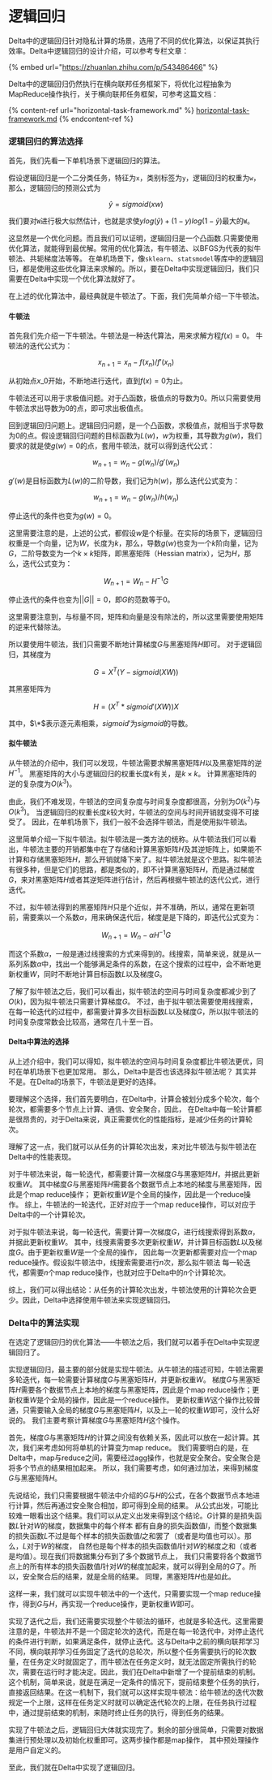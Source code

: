 # 逻辑回归

Delta中的逻辑回归针对隐私计算的场景，选用了不同的优化算法，以保证其执行效率。Delta中逻辑回归的设计介绍，可以参考专栏文章：

{% embed url="https://zhuanlan.zhihu.com/p/543486466" %}

Delta中的逻辑回归仍然执行在横向联邦任务框架下，将优化过程抽象为MapReduce操作执行，关于横向联邦任务框架，可参考这篇文档：

{% content-ref url="horizontal-task-framework.md" %}
[horizontal-task-framework.md](horizontal-task-framework.md)
{% endcontent-ref %}

### 逻辑回归的算法选择

首先，我们先看一下单机场景下逻辑回归的算法。

假设逻辑回归是一个二分类任务，特征为`x`，类别标签为`y`，逻辑回归的权重为`w`，那么，逻辑回归的预测公式为

$$
\hat{y} = sigmoid(xw)
$$

我们要对`W`进行极大似然估计，也就是求使$ylog(\hat{y}) + (1-y)log(1-\hat{y})$最大的`W`。

这显然是一个优化问题。而且我们可以证明，逻辑回归是一个凸函数.只需要使用优化算法，就能得到最优解。常用的优化算法，有牛顿法、以BFGS为代表的拟牛顿法、共轭梯度法等等。 在单机场景下，像`sklearn`、`statsmodel`等库中的逻辑回归，都是使用这些优化算法来求解的。所以，要在Delta中实现逻辑回归，我们只需要在Delta中实现一个优化算法就好了。

在上述的优化算法中，最经典就是牛顿法了。下面，我们先简单介绍一下牛顿法。

#### 牛顿法

首先我们先介绍一下牛顿法。牛顿法是一种迭代算法，用来求解方程$f(x)=0$。 牛顿法的迭代公式为：

$$
x_{n+1} = x_{n} - f(x_{n}) / f'(x_{n})
$$

从初始点$x\_0$开始，不断地进行迭代，直到$f(x)=0$为止。

牛顿法还可以用于求极值问题。对于凸函数，极值点的导数为0。所以只需要使用牛顿法求出导数为0的点，即可求出极值点。

回到逻辑回归问题上。逻辑回归问题，是一个凸函数，求极值点，就相当于求导数为0的点。假设逻辑回归问题的目标函数为$L(w)$，$w$为权重，其导数为$g(w)$，我们要求的就是使$g(w)=0$的点，套用牛顿法，就可以得到迭代公式：

$$
w_{n+1} = w_{n} - g(w_{n}) / g'(w_{n})
$$

$g'(w)$是目标函数为$L(w)$的二阶导数，我们记为$h(w)$，那么迭代公式变为：

$$
w_{n+1} = w_{n} - g(w_{n}) / h(w_{n})
$$

停止迭代的条件也变为$g(w)=0$。

这里需要注意的是，上述的公式，都假设$w$是个标量。在实际的场景下，逻辑回归权重是一个向量，记为$W$，长度为$k$，那么，导数$g(w)$也变为一个$k$阶向量，记为$G$，二阶导数变为一个$k \times k$矩阵，即黑塞矩阵（Hessian matrix），记为$H$，那么，迭代公式变为：

$$
W_{n+1} = W_{n} - H^{-1}G
$$

停止迭代的条件也变为$||G|| = 0$，即$G$的范数等于0。

这里需要注意到，与标量不同，矩阵和向量是没有除法的，所以这里需要使用矩阵的逆来代替除法。

所以要使用牛顿法，我们只需要不断地计算梯度$G$与黑塞矩阵$H$即可。 对于逻辑回归，其梯度为

$$
G = X^T(Y - sigmoid(XW))
$$

其黑塞矩阵为

$$
H = (X^T * sigmoid'(XW)) X
$$

其中，$\*$表示逐元素相乘，$sigmoid'$为$sigmoid$的导数。

#### 拟牛顿法

从牛顿法的介绍中，我们可以发现，牛顿法需要求解黑塞矩阵$H$以及黑塞矩阵的逆$H^{-1}$。 黑塞矩阵的大小与逻辑回归的权重长度$k$有关，是$k \times k$。 计算黑塞矩阵的逆的复杂度为$O(k^3)$。

由此，我们不难发现，牛顿法的空间复杂度与时间复杂度都很高，分别为$O(k^2)$与$O(k^3)$。 当逻辑回归的权重长度$k$较大时，牛顿法的空间与时间开销就变得不可接受了。 因此，在单机场景下，我们一般不会选择牛顿法，而是使用拟牛顿法。

这里简单介绍一下拟牛顿法。拟牛顿法是一类方法的统称。从牛顿法我们可以看出，牛顿法主要的开销都集中在了存储和计算黑塞矩阵$H$及其逆矩阵上，如果能不计算和存储黑塞矩阵$H$，那么开销就降下来了。拟牛顿法就是这个思路。拟牛顿法有很多种，但是它们的思路，都是类似的，即不计算黑塞矩阵$H$，而是通过梯度$G$，来对黑塞矩阵$H$或者其逆矩阵进行估计，然后再根据牛顿法的迭代公式，进行迭代。

不过，拟牛顿法得到的黑塞矩阵$H$只是个近似，并不准确，所以，通常在更新项前，需要乘以一个系数$\alpha$，用来确保迭代后，梯度是是下降的，即迭代公式变为：

$$
W_{n+1} = W_{n} - \alpha H^{-1}G
$$

而这个系数$\alpha$，一般是通过线搜索的方式来得到的。线搜索，简单来说，就是从一系列系数$\alpha$中，找出一个能够满足条件的系数，在这个搜索的过程中，会不断地更新权重$W$，同时不断地计算目标函数$L$以及梯度$G$。

了解了拟牛顿法之后，我们可以看出，拟牛顿法的空间与时间复杂度都减少到了$O(k)$，因为拟牛顿法只需要计算梯度$G$。 不过，由于拟牛顿法需要使用线搜索，在每一轮迭代的过程中，都需要计算多次目标函数$L$以及梯度$G$，所以拟牛顿法的时间复杂度常数会比较高，通常在几十至一百。

#### Delta中算法的选择

从上述介绍中，我们可以得知，拟牛顿法的空间与时间复杂度都比牛顿法更优，同时在单机场景下也更加常用。 那么，Delta中是否也该选择拟牛顿法呢？ 其实并不是。在Delta的场景下，牛顿法是更好的选择。

要理解这个选择，我们首先要明白，在Delta中，计算会被划分成多个轮次，每个轮次，都需要多个节点上计算、通信、安全聚合，因此， 在Delta中每一轮计算都是很昂贵的，对于Delta来说，真正需要优化的性能指标，是减少任务的计算轮次。

理解了这一点，我们就可以从任务的计算轮次出发，来对比牛顿法与拟牛顿法在Delta中的性能表现。

对于牛顿法来说，每一轮迭代，都需要计算一次梯度$G$与黑塞矩阵$H$，并据此更新权重$W$。 其中梯度$G$与黑塞矩阵$H$需要各个数据节点上本地的梯度与黑塞矩阵，因此是个map reduce操作； 更新权重$W$是个全局的操作，因此是一个reduce操作。 综上，牛顿法的一轮迭代，正好对应于一个map reduce操作，可以对应于Delta中的一个计算轮次。

对于拟牛顿法来说，每一轮迭代，需要计算一次梯度$G$，进行线搜索得到系数$\alpha$，并据此更新权重$W$。 其中，线搜素需要多次更新权重$W$，并计算目标函数$L$以及梯度$G$。由于更新权重$W$是一个全局的操作， 因此每一次更新都需要对应一个map reduce操作。假设拟牛顿法中，线搜索需要进行$n$次，那么拟牛顿法 每一轮迭代，都需要$n$个map reduce操作，也就对应于Delta中的$n$个计算轮次。

综上，我们可以得出结论：从任务的计算轮次出发，牛顿法使用的计算轮次会更少。因此，Delta中选择使用牛顿法来实现逻辑回归。

### Delta中的算法实现

在选定了逻辑回归的优化算法——牛顿法之后，我们就可以着手在Delta中实现逻辑回归了。

实现逻辑回归，最主要的部分就是实现牛顿法。从牛顿法的描述可知，牛顿法需要多轮迭代，每一轮需要计算梯度$G$与黑塞矩阵$H$，并更新权重$W$。 梯度$G$与黑塞矩阵$H$需要各个数据节点上本地的梯度与黑塞矩阵，因此是个map reduce操作；更新权重$W$是个全局的操作，因此是一个reduce操作。 更新权重$W$这个操作比较普通，只需要输入全局的梯度$G$与黑塞矩阵$H$，以及上一轮的权重$W$即可，没什么好说的。 我们主要考察计算梯度$G$与黑塞矩阵$H$这个操作。

首先，梯度$G$与黑塞矩阵$H$的计算之间没有依赖关系，因此可以放在一起计算。其次，我们来考虑如何将单机的计算变为map reduce。 我们需要明白的是，在Delta中，map与reduce之间，需要经过agg操作，也就是安全聚合。安全聚合是将多个节点的结果相加起来。 所以，我们需要考虑，如何通过加法，来得到梯度$G$与黑塞矩阵$H$。

先说结论，我们只需要根据牛顿法中介绍的$G$与$H$的公式，在各个数据节点本地进行计算，然后再通过安全聚合相加，即可得到全局的结果。 从公式出发，可能比较难一眼看出这个结果。我们可以从定义出发来得到这个结论。$G$计算的是损失函数$L$针对$W$的梯度，数据集中的每个样本 都有自身的损失函数值$l$，而整个数据集的损失函数$L$不过是每个样本的损失函数值$l$之和罢了（或者是均值也可以）。那么，$L$对于$W$的梯度， 自然也是每个样本的损失函数值$l$针对$W$的梯度之和（或者是均值）。现在我们将数据集分布到了多个数据节点上， 我们只需要将各个数据节点上的所有样本的损失函数值$l$针对$W$的梯度加起来，就可以得到全局的$G$了。所以，安全聚合后的结果，就是全局的结果。 同理，黑塞矩阵$H$也是如此。

这样一来，我们就可以实现牛顿法中的一个迭代，只需要实现一个map reduce操作，得到$G$与$H$，再实现一个reduce操作，更新权重$W$即可。

实现了迭代之后，我们还需要实现整个牛顿法的循环，也就是多轮迭代。这里需要注意的是，牛顿法并不是一个固定轮次的迭代，而是在每一轮迭代中，对停止迭代的条件进行判断，如果满足条件，就停止迭代。这与Delta中之前的横向联邦学习不同，横向联邦学习任务固定了迭代的总轮次，所以整个任务需要执行的轮次数量，在任务定义时就固定了，而牛顿法在任务定义时，就无法固定所需执行的轮次，需要在运行时才能决定。因此，我们在Delta中新增了一个提前结束的机制。这个机制，简单来说，就是在满足一定条件的情况下，提前结束整个任务的执行，直接返回结果。在这一机制下，我们就可以这样实现牛顿法：给牛顿法的迭代次数规定一个上限，这样在任务定义时就可以确定迭代轮次的上限，在任务执行过程中，通过提前结束的机制，来随时终止任务的执行，得到任务的结果。

实现了牛顿法之后，逻辑回归大体就实现完了。剩余的部分很简单，只需要对数据集进行预处理以及初始化权重即可。这两步操作都是map操作， 其中预处理操作是用户自定义的。

至此，我们就在Delta中实现了逻辑回归。
